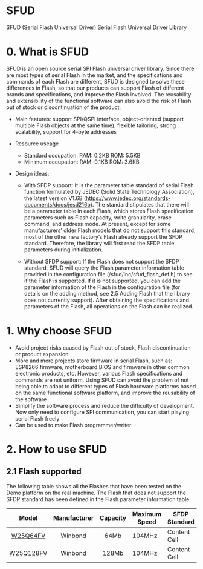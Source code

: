 # SFUD
SFUD (Serial Flash Universal Driver) Serial Flash Universal Driver Library

# 0. What is SFUD

SFUD is an open source serial SPI Flash universal driver library. Since there are most types of serial Flash in the market, and the specifications and commands of each Flash are different, SFUD is designed to solve these differences in Flash, so that our products can support Flash of different brands and specifications, and improve the Flash involved. The reusability and extensibility of the functional software can also avoid the risk of Flash out of stock or discontinuation of the product.

- Main features: support SPI/QSPI interface, object-oriented (support multiple Flash objects at the same time), flexible tailoring, strong scalability, support for 4-byte addresses

- Resource useage
  - Standard occupation: RAM: 0.2KB ROM: 5.5KB
  - Minimum occupation: RAM: 0.1KB ROM: 3.6KB

- Design ideas:
  - With SFDP support: It is the parameter table standard of serial Flash function formulated by JEDEC (Solid State Technology Association), the latest version V1.6B (https://www.jedec.org/standards-documents/docs/jesd216b). The standard stipulates that there will be a parameter table in each Flash, which stores Flash specification parameters such as Flash capacity, write granularity, erase command, and address mode. At present, except for some manufacturers’ older Flash models that do not support this standard, most of the other new factory’s Flash already support the SFDP standard. Therefore, the library will first read the SFDP table parameters during initialization.

  - Without SFDP support: If the Flash does not support the SFDP standard, SFUD will query the Flash parameter information table provided in the configuration file (/sfud/inc/sfud_flash_def.h) to see if the Flash is supported. If it is not supported, you can add the parameter information of the Flash in the configuration file (for details on the adding method, see 2.5 Adding Flash that the library does not currently support). After obtaining the specifications and parameters of the Flash, all operations on the Flash can be realized.

# 1. Why choose SFUD

- Avoid project risks caused by Flash out of stock, Flash discontinuation or product expansion
- More and more projects store firmware in serial Flash, such as: ESP8266 firmware, motherboard BIOS and firmware in other common electronic products, etc. However, various Flash specifications and commands are not uniform. Using SFUD can avoid the problem of not being able to adapt to different types of Flash hardware platforms based on the same functional software platform, and improve the reusability of the software
- Simplify the software process and reduce the difficulty of development. Now only need to configure SPI communication, you can start playing serial Flash freely
- Can be used to make Flash programmer/writer

# 2. How to use SFUD

## 2.1 Flash supported

The following table shows all the Flashes that have been tested on the Demo platform on the real machine. The Flash that does not support the SFDP standard has been defined in the Flash parameter information table.

|  Model  | Manufacturer  | Capacity | Maximum Speed | SFDP Standard | QSPI Mode | Comment |
| :------------------------------------: | :-----: | :---: | ------------- | ------------- | ------------- | ------------- |
| [W25Q64FV](https://www.winbond.com/resource-files/w25q64fv%20revs%2007182017.pdf)  | Winbond | 64Mb  | 104MHz | Content Cell  | Content Cell  | Content Cell  |
| [W25Q128FV](https://www.winbond.com/resource-files/w25q128fv%20rev.m%2005132016%20kms.pdf) | Winbond | 128Mb | 104MHz | Content Cell  | Content Cell  | Content Cell  |

